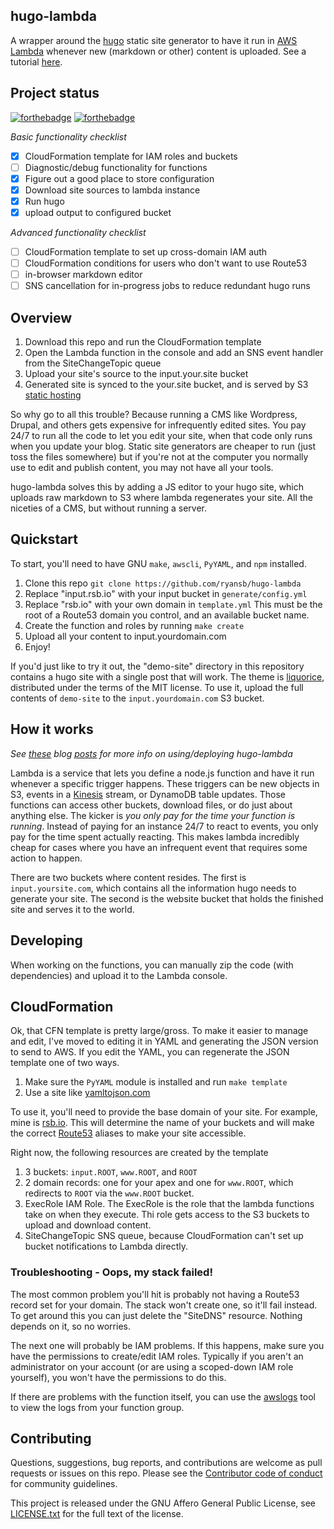## hugo-lambda

A wrapper around the [hugo][hugo] static site generator to have it run in
[AWS Lambda][lambda] whenever new (markdown or other) content is uploaded.
See a tutorial [here](http://bezdelev.com/post/hugo-aws-lambda-static-website/).

## Project status

[![forthebadge](http://forthebadge.com/images/badges/powered-by-electricity.svg)](http://forthebadge.com)
[![forthebadge](http://forthebadge.com/images/badges/uses-badges.svg)](http://forthebadge.com)

_Basic functionality checklist_

- [x] CloudFormation template for IAM roles and buckets
- [ ] Diagnostic/debug functionality for functions
- [x] Figure out a good place to store configuration
- [x] Download site sources to lambda instance
- [x] Run hugo
- [x] upload output to configured bucket

_Advanced functionality checklist_

- [ ] CloudFormation template to set up cross-domain IAM auth
- [ ] CloudFormation conditions for users who don't want to use Route53
- [ ] in-browser markdown editor
- [ ] SNS cancellation for in-progress jobs to reduce redundant hugo runs

## Overview

1. Download this repo and run the CloudFormation template
1. Open the Lambda function in the console and add an SNS event handler from
   the SiteChangeTopic queue
1. Upload your site's source to the input.your.site bucket
1. Generated site is synced to the your.site bucket, and is served by S3
   [static hosting][s3site]

So why go to all this trouble? Because running a CMS like Wordpress, Drupal,
and others gets expensive for infrequently edited sites. You pay 24/7 to run
all the code to let you edit your site, when that code only runs when you
update your blog. Static site generators are cheaper to run (just toss the
files somewhere) but if you're not at the computer you normally use to edit and
publish content, you may not have all your tools.

hugo-lambda solves this by adding a JS editor to your hugo site, which uploads
raw markdown to S3 where lambda regenerates your site. All the niceties of a
CMS, but without running a server.

## Quickstart

To start, you'll need to have GNU `make`, `awscli`, `PyYAML`, and `npm` installed.

1. Clone this repo `git clone https://github.com/ryansb/hugo-lambda`
1. Replace "input.rsb.io" with your input bucket in `generate/config.yml`
1. Replace "rsb.io" with your own domain in `template.yml` This must be the
   root of a Route53 domain you control, and an available bucket name.
1. Create the function and roles by running `make create`
1. Upload all your content to input.yourdomain.com
1. Enjoy!

If you'd just like to try it out, the "demo-site" directory in this repository
contains a hugo site with a single post that will work. The theme is
[liquorice](https://github.com/eliasson/liquorice), distributed under the terms
of the MIT license. To use it, upload the full contents of `demo-site` to the
`input.yourdomain.com` S3 bucket.

## How it works

_See [these][intro] blog [posts][deploying] for more info on using/deploying
hugo-lambda_

Lambda is a service that lets you define a node.js function and have it run
whenever a specific trigger happens. These triggers can be new objects in S3,
events in a [Kinesis][kinesis] stream, or DynamoDB table updates. Those
functions can access other buckets, download files, or do just about anything
else. The kicker is _you only pay for the time your function is running_.
Instead of paying for an instance 24/7 to react to events, you only pay for the
time spent actually reacting. This makes lambda incredibly cheap for cases
where you have an infrequent event that requires some action to happen.

There are two buckets where content resides. The first is
`input.yoursite.com`, which contains all the information hugo needs to generate
your site. The second is the website bucket that holds the finished site and
serves it to the world.

## Developing

When working on the functions, you can manually zip the code (with
dependencies) and upload it to the Lambda console.

## CloudFormation

Ok, that CFN template is pretty large/gross. To make it easier to manage and
edit, I've moved to editing it in YAML and generating the JSON version to send
to AWS. If you edit the YAML, you can regenerate the JSON template one of two
ways.

1. Make sure the `PyYAML` module is installed and run `make template`
1. Use a site like [yamltojson.com](http://yamltojson.com/)

To use it, you'll need to provide the base domain of your site. For example,
mine is [rsb.io](http://rsb.io). This will determine the name of your buckets
and will make the correct [Route53][r53] aliases to make your site accessible.

Right now, the following resources are created by the template

1. 3 buckets: `input.ROOT`, `www.ROOT`, and `ROOT`
1. 2 domain records: one for your apex and one for `www.ROOT`, which redirects
   to `ROOT` via the `www.ROOT` bucket.
1. ExecRole IAM Role. The ExecRole is the role that the lambda functions take
   on when they execute. Thi role gets access to the S3 buckets to upload and
   download content.
1. SiteChangeTopic SNS queue, because CloudFormation can't set up bucket
   notifications to Lambda directly.

### Troubleshooting - Oops, my stack failed!

The most common problem you'll hit is probably not having a Route53 record set
for your domain. The stack won't create one, so it'll fail instead. To get
around this you can just delete the "SiteDNS" resource. Nothing depends on it,
so no worries.

The next one will probably be IAM problems. If this happens, make sure you have
the permissions to create/edit IAM roles. Typically if you aren't an
administrator on your account (or are using a scoped-down IAM role yourself),
you won't have the permissions to do this.

If there are problems with the function itself, you can use the
[awslogs](https://github.com/jorgebastida/awslogs) tool to view the logs from
your function group.

## Contributing

Questions, suggestions, bug reports, and contributions are welcome as pull
requests or issues on this repo. Please see the [Contributor code of
conduct][conduct] for community guidelines.

This project is released under the GNU Affero General Public License, see
[LICENSE.txt][license] for the full text of the license.

[hugo]: https://github.com/spf13/hugo
[lambda]: https://aws.amazon.com/lambda/
[kinesis]: https://aws.amazon.com/kinesis/
[r53]: https://aws.amazon.com/route53/
[s3site]: http://docs.aws.amazon.com/AmazonS3/latest/dev/WebsiteHosting.html
[license]: https://github.com/ryansb/hugo-lambda/blob/master/LICENSE.txt
[conduct]: https://github.com/ryansb/hugo-lambda/blob/master/CODE_OF_CONDUCT.md
[intro]: http://rsb.io/posts/overview-of-hugo-lambda/
[deploying]: http://rsb.io/posts/deploying-hugo-lambda/
